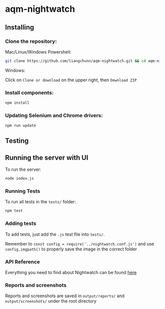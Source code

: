 # aqm-nightwatch
## Installing

### Clone the repository:
Mac/Linux/Windows Powershell:

```sh
git clone https://github.com/liangchunn/aqm-nightwatch.git && cd aqm-nightwatch
```

Windows:

Click on `Clone or download` on the upper right, then `Download ZIP`

### Install components:
```sh
npm install
```

### Updating Selenium and Chrome drivers:
```sh
npm run update
```

## Testing

## Running the server with UI
To run the server:
```sh
node index.js
```

### Running Tests
To run all tests in the `tests/` folder:
```sh
npm test
```

### Adding tests
To add tests, just add the `.js` test file into `tests/`.

Remember to `const config = require('../nightwatch.conf.js')` and use `config.imgpath()` to properly save the image in the correct folder

### API Reference

Everything you need to find about Nightwatch can be found [here](http://nightwatchjs.org/api)

### Reports and screenshots
Reports and screenshots are saved in `output/reports/` and `output/screenshots/` under the root directory
